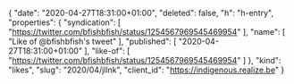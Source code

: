 {
  "date": "2020-04-27T18:31:00+01:00",
  "deleted": false,
  "h": "h-entry",
  "properties": {
    "syndication": [
      "https://twitter.com/bfishbfish/status/1254567969545469954"
    ],
    "name": [
      "Like of @bfishbfish's tweet"
    ],
    "published": [
      "2020-04-27T18:31:00+01:00"
    ],
    "like-of": [
      "https://twitter.com/bfishbfish/status/1254567969545469954"
    ]
  },
  "kind": "likes",
  "slug": "2020/04/jllnk",
  "client_id": "https://indigenous.realize.be"
}

